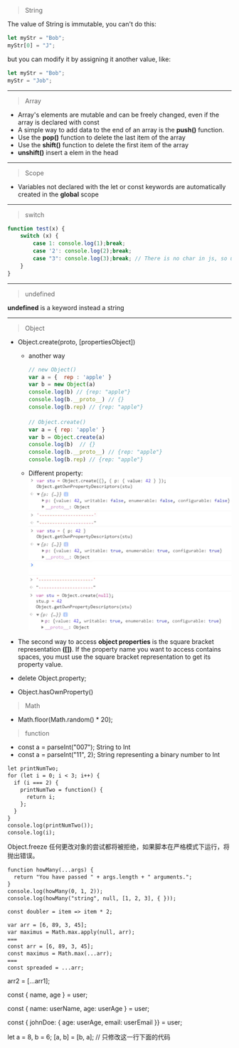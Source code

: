 > String

The value of String is immutable, you can't do this:
```js
let myStr = "Bob";
myStr[0] = "J";
```
but you can modify it by assigning it another value, like:
```js
let myStr = "Bob";
myStr = "Job";
```
----
> Array
- Array's elements are mutable and can be freely changed, even if the array is declared with const
- A simple way to add data to the end of an array is the **push()** function.
- Use the **pop()** function to delete the last item of the array
- Use the **shift()** function to delete the first item of the array
- **unshift()** insert a elem in the head
-----
> Scope

- Variables not declared with the let or const keywords are automatically created in the **global** scope
-------
> switch
```js
function test(x) {
    switch (x) {
        case 1: console.log(1);break;
        case '2': console.log(2);break;
        case "3": console.log(3);break; // There is no char in js, so u can use "" in switch.
    }
}
```
----
> undefined

**undefined** is a keyword instead a string

----
> Object

- Object.create(proto, [propertiesObject])
    - another way
        ```js
        // new Object() 
        var a = {  rep : 'apple' }
        var b = new Object(a)
        console.log(b) // {rep: "apple"}
        console.log(b.__proto__) // {}
        console.log(b.rep) // {rep: "apple"}

        // Object.create() 
        var a = { rep: 'apple' }
        var b = Object.create(a)
        console.log(b)  // {}
        console.log(b.__proto__) // {rep: "apple"}
        console.log(b.rep) // {rep: "apple"}
        ```
    - Different property:
        <img src="img/dp.png">

- The second way to access **object properties** is the square bracket representation **([])**. If the property name you want to access contains spaces, you must use the square bracket representation to get its property value.

- delete Object.property;


- Object.hasOwnProperty()

>  Math
- Math.floor(Math.random() * 20);

> function

- const a = parseInt("007"); String to Int
- const a = parseInt("11", 2); String representing a binary number to Int 



```
let printNumTwo;
for (let i = 0; i < 3; i++) {
  if (i === 2) {
    printNumTwo = function() {
      return i;
    };
  }
}
console.log(printNumTwo());
console.log(i);
```

Object.freeze
任何更改对象的尝试都将被拒绝，如果脚本在严格模式下运行，将抛出错误。

```
function howMany(...args) {
  return "You have passed " + args.length + " arguments.";
}
console.log(howMany(0, 1, 2));
console.log(howMany("string", null, [1, 2, 3], { }));
```

```
const doubler = item => item * 2;
```

```
var arr = [6, 89, 3, 45];
var maximus = Math.max.apply(null, arr);
===
const arr = [6, 89, 3, 45];
const maximus = Math.max(...arr);
===
const spreaded = ...arr;
```
arr2 = [...arr1];


const { name, age } = user;

const { name: userName, age: userAge } = user;

const { johnDoe: { age: userAge, email: userEmail }} = user;

let a = 8, b = 6;
[a, b] = [b, a];
// 只修改这一行下面的代码